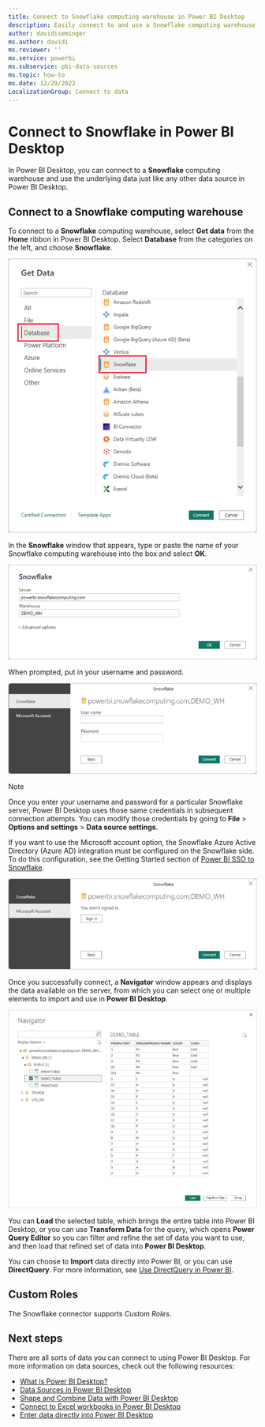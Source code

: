 ```yaml
---
title: Connect to Snowflake computing warehouse in Power BI Desktop
description: Easily connect to and use a Snowflake computing warehouse and use the underlying data just like any other data source in Power BI Desktop.
author: davidiseminger
ms.author: davidi
ms.reviewer: ''
ms.service: powerbi
ms.subservice: pbi-data-sources
ms.topic: how-to
ms.date: 12/29/2022
LocalizationGroup: Connect to data
---
```

# Connect to Snowflake in Power BI Desktop

In Power BI Desktop, you can connect to a **Snowflake** computing warehouse and use the underlying data just like any other data source in Power BI Desktop.

## Connect to a Snowflake computing warehouse

To connect to a **Snowflake** computing warehouse, select **Get data** from the **Home** ribbon in Power BI Desktop. Select **Database** from the categories on the left, and choose **Snowflake**.

![Screenshot of the Get Data dialog, showing the Snowflake database selection.](media/desktop-connect-snowflake/connect-snowflake-2b.png)

In the **Snowflake** window that appears, type or paste the name of your Snowflake computing warehouse into the box and select **OK**. 

![Screenshot of the Snowflake dialog, showing the Server and Warehouse values.](media/desktop-connect-snowflake/connect-snowflake-3.png)

When prompted, put in your username and password.

![Screenshot of the Snowflake credential prompt, showing the Username and Password fields.](media/desktop-connect-snowflake/connect-snowflake-4.png)

> [!NOTE]
> Once you enter your username and password for a particular Snowflake server, Power BI Desktop uses those same credentials in subsequent connection attempts. You can modify those credentials by going to **File** > **Options and settings** > **Data source settings**.

If you want to use the Microsoft account option, the Snowflake Azure Active Directory (Azure AD) integration must be configured on the Snowflake side. To do this configuration, see the Getting Started section of [Power BI SSO to Snowflake](https://docs.snowflake.com/en/user-guide/oauth-powerbi.html#getting-started).

![Screenshot shows Microsoft account authentication type in Snowflake connector with a Sign in option.](media/desktop-connect-snowflake/connect-snowflake-6.png)

Once you successfully connect, a **Navigator** window appears and displays the data available on the server, from which you can select one or multiple elements to import and use in **Power BI Desktop**.

![Screenshot shows the Navigator dialog with a demo table selected and a load button.](media/desktop-connect-snowflake/connect-snowflake-5.png)

You can **Load** the selected table, which brings the entire table into Power BI Desktop, or you can use **Transform Data** for the query, which opens **Power Query Editor** so you can filter and refine the set of data you want to use, and then load that refined set of data into **Power BI Desktop**.

You can choose to **Import** data directly into Power BI, or you can use **DirectQuery**. For more information, see [Use DirectQuery in Power BI](desktop-use-directquery.md).

## Custom Roles

The Snowflake connector supports *Custom Roles*.

## Next steps

There are all sorts of data you can connect to using Power BI Desktop. For more information on data sources, check out the following resources:

* [What is Power BI Desktop?](../fundamentals/desktop-what-is-desktop.md)
* [Data Sources in Power BI Desktop](desktop-data-sources.md)
* [Shape and Combine Data with Power BI Desktop](desktop-shape-and-combine-data.md)
* [Connect to Excel workbooks in Power BI Desktop](desktop-connect-excel.md)
* [Enter data directly into Power BI Desktop](desktop-enter-data-directly-into-desktop.md)
